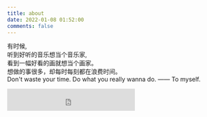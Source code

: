 ```yaml
---
title: about
date: 2022-01-08 01:52:00
comments: false
---
```


<div class="zh post-container">
    <p>
        有时候,<br>听到好听的音乐想当个音乐家,<br>看到一幅好看的画就想当个画家。</br>
        想做的事很多，却每时每刻都在浪费时间。<br>Don't waste your time. Do what you really wanna do.  —— To myself.
    </p>
</div>

<iframe frameborder="no" border="0" marginwidth="0" marginheight="0" width=298 height=52 src="http://music.163.com/outchain/player?type=2&id=26830570&auto=0&height=32"></iframe>
